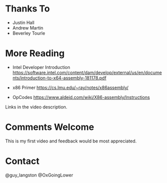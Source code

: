 # Thanks To
- Justin Hall
- Andrew Martin
- Beverley Tourle

# More Reading
- Intel Developer Introduction
  https://software.intel.com/content/dam/develop/external/us/en/documents/introduction-to-x64-assembly-181178.pdf
  
- x86 Primer
  https://cs.lmu.edu/~ray/notes/x86assembly/
  
- OpCodes
  https://www.aldeid.com/wiki/X86-assembly/Instructions
  
Links in the video description.

# Comments Welcome

This is my first video and feedback would be most appreciated.

# Contact
@guy_langston
@OxGoingLower